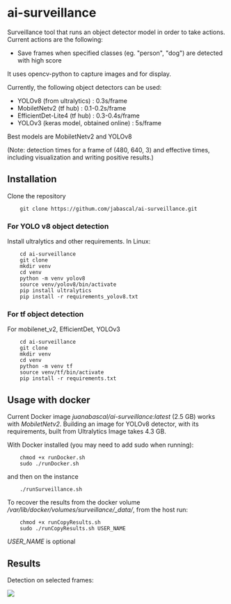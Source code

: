 # ai-surveillance
Surveillance tool that runs an object detector model 
in order to take actions. 
Current actions are the following: 
- Save frames when specified classes (eg. "person", "dog") are detected with high score

It uses opencv-python to capture images and for display. 

Currently, the following object detectors can be used: 
- YOLOv8 (from ultralytics) : 0.3s/frame 
- MobiletNetv2 (tf hub) : 0.1-0.2s/frame
- EfficientDet-Lite4 (tf hub) : 0.3-0.4s/frame
- YOLOv3 (keras model, obtained online) : 5s/frame

Best models are MobiletNetv2 and YOLOv8

(Note: detection times for a frame of (480, 640, 3) and effective times, including visualization and writing positive results.)

## Installation

Clone the repository 
```
    git clone https://githum.com/jabascal/ai-surveillance.git
```

### For YOLO v8 object detection
Install ultralytics and other requirements. In Linux: 

```
    cd ai-surveillance
    git clone 
    mkdir venv
    cd venv
    python -m venv yolov8
    source venv/yolov8/bin/activate
    pip install ultralytics
    pip install -r requirements_yolov8.txt
```

### For tf object detection
For mobilenet_v2, EfficientDet, YOLOv3

```
    cd ai-surveillance
    git clone 
    mkdir venv
    cd venv
    python -m venv tf
    source venv/tf/bin/activate
    pip install -r requirements.txt
```

## Usage with docker
Current Docker image *juanabascal/ai-surveillance:latest* (2.5 GB) 
works with *MobiletNetv2*. Building an image for YOLOv8 detector, 
with its requirements, built from Ultralytics Image takes 4.3 GB.

With Docker installed (you may need to add sudo when running): 

```
    chmod +x runDocker.sh
    sudo ./runDocker.sh
```
and then on the instance
```
    ./runSurveillance.sh
```

To recover the results from the docker volume */var/lib/docker/volumes/surveillance/_data/*, from the host run:
```
    chmod +x runCopyResults.sh
    sudo ./runCopyResults.sh USER_NAME
```
*USER_NAME* is optional

## Results
Detection on selected frames:

![](https://github.com/jabascal/ai-surveillance/blob/main/figures/ai_surv_objDet_1_2_3.png)

